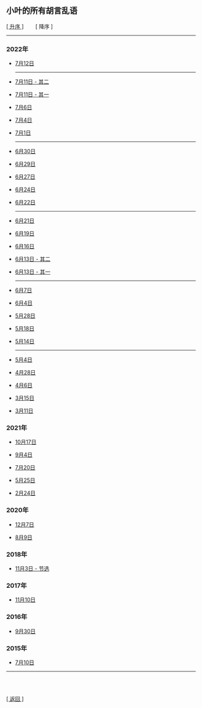 ## 小叶的所有胡言乱语

[[ 升序 ]](小叶的所有胡言乱语_升序列表.md)&nbsp;&nbsp;&nbsp;&nbsp;&nbsp;&nbsp;&nbsp;&nbsp;[ 降序 ]

------

### 2022年

- [7月12日](胡言乱语/胡言乱语_2022年7月12日.md)

    ------

- [7月11日 - 其二](胡言乱语/胡言乱语_2022年7月11日_其二.md)

- [7月11日 - 其一](胡言乱语/胡言乱语_2022年7月11日_其一.md)

- [7月6日](胡言乱语/胡言乱语_2022年7月6日.md)

- [7月4日](胡言乱语/胡言乱语_2022年7月4日.md)

- [7月1日](胡言乱语/胡言乱语_2022年7月1日.md)

    ------

- [6月30日](胡言乱语/胡言乱语_2022年6月30日.md)

- [6月29日](胡言乱语/胡言乱语_2022年6月29日.md)

- [6月27日](胡言乱语/胡言乱语_2022年6月27日.md)

- [6月24日](胡言乱语/胡言乱语_2022年6月24日.md)

- [6月22日](胡言乱语/胡言乱语_2022年6月22日.md)

    ------

- [6月21日](胡言乱语/胡言乱语_2022年6月21日.md)

- [6月19日](胡言乱语/胡言乱语_2022年6月19日.md)

- [6月16日](胡言乱语/胡言乱语_2022年6月16日.md)

- [6月13日 - 其二](胡言乱语/胡言乱语_2022年6月13日_其二.md)

- [6月13日 - 其一](胡言乱语/胡言乱语_2022年6月13日_其一.md)

    ------

- [6月7日](胡言乱语/胡言乱语_2022年6月7日.md)

- [6月4日](胡言乱语/胡言乱语_2022年6月4日.md)

- [5月28日](胡言乱语/胡言乱语_2022年5月28日.md)

- [5月18日](胡言乱语/胡言乱语_2022年5月18日.md)

- [5月14日](胡言乱语/胡言乱语_2022年5月14日.md)

    ------

- [5月4日](胡言乱语/胡言乱语_2022年5月4日.md)

- [4月28日](胡言乱语/胡言乱语_2022年4月28日.md)

- [4月6日](胡言乱语/胡言乱语_2022年4月6日.md)

- [3月15日](胡言乱语/胡言乱语_2022年3月15日.md)

- [3月11日](胡言乱语/胡言乱语_2022年3月11日.md)

### 2021年

- [10月17日](胡言乱语/胡言乱语_2021年10月17日.md)

- [9月4日](胡言乱语/胡言乱语_2021年9月4日.md)

- [7月20日](胡言乱语/胡言乱语_2021年7月20日.md)

- [5月25日](胡言乱语/胡言乱语_2021年5月25日.md)

- [2月24日](胡言乱语/胡言乱语_2021年2月24日.md)

### 2020年

- [12月7日](胡言乱语/胡言乱语_2020年12月7日.md)

- [8月9日](胡言乱语/胡言乱语_2020年8月9日.md)

### 2018年

- [11月3日 - 节选](胡言乱语/胡言乱语_2018年11月3日_节选.md)

### 2017年

- [11月10日](胡言乱语/胡言乱语_2017年11月10日.md)

### 2016年

- [9月30日](胡言乱语/胡言乱语_2016年9月30日.md)

### 2015年

- [7月10日](胡言乱语/胡言乱语_2015年7月10日.md)

------

<br>

<br>

[[ 返回 ]](navigation.md)

